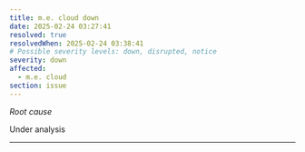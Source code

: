 ```yaml
---
title: m.e. cloud down
date: 2025-02-24 03:27:41
resolved: true
resolvedWhen: 2025-02-24 03:38:41
# Possible severity levels: down, disrupted, notice
severity: down
affected:
  - m.e. cloud
section: issue
---
```


*Root cause*

Under analysis

---


